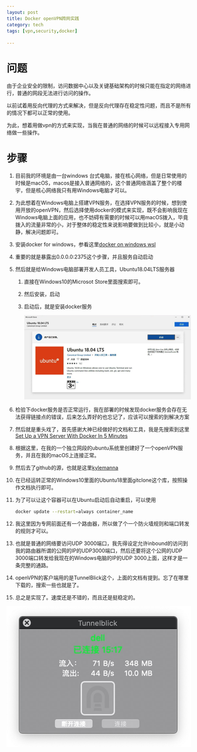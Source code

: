 ```yaml
---
layout: post
title: Docker openVPN跨网实践
category: tech
tags: [vpn,security,docker]

---
```


# 问题

由于企业安全的限制，访问数据中心以及关键基础架构的时候只能在指定的网络进行，普通的网段无法进行访问的操作。

以前试着用反向代理的方式来解决，但是反向代理存在稳定性问题，而且不是所有的情况下都可以正常的使用。

为此，想着用做vpn的方式来实现，当我在普通的网络的时候可以远程接入专用网络做一些操作。

# 步骤

1. 目前我的环境是由一台windows 台式电脑，接在核心网络，但是日常使用的时候是macOS，macos是接入普通网络的，这个普通网络涵盖了整个的楼宇，但是核心网络我只有用Windows电脑才可以。

2. 为此想着在Windows电脑上搭建VPN服务，在选择VPN服务的时候，想到使用开放的openVPN，然后选择使用docker的模式来实现，既不会影响我现在Windows电脑上面的应用，也不妨碍有需要的时候可以用macOS拨入，毕竟拨入的流量非常的小，对于整体的稳定性来说影响要做到比较小，就是小动静，解决问题即可。

3. 安装docker for windows，参看这里[docker on windows wsl](https://nickjanetakis.com/blog/setting-up-docker-for-windows-and-wsl-to-work-flawlessly)

4. 重要的就是暴露出0.0.0.0:2375这个步骤，并且服务自动启动

5. 然后就是给Windows电脑部署开发人员工具，Ubuntu18.04LTS服务器

   1. 直接在Windows10的Microsot Store里面搜索即可。

   2. 然后安装，启动

   3. 启动后，就是安装docker服务

      ![ubuntu18.04](/images/tupian/ubuntu_in_win.jpg)

6. 检验下docker服务是否正常运行，我在部署的时候发现docker服务会存在无法获得链接点的错误，后来怎么弄好的也忘记了，应该可以搜索的到解决方案

7. 然后就是重头戏了，首先感谢大神已经做好的文档和工具，我是先搜索到这里[Set Up a VPN Server With Docker In 5 Minutes](https://medium.com/@gurayy/set-up-a-vpn-server-with-docker-in-5-minutes-a66184882c45)

8. 根据这里，在我的一个独立网段的ubuntu系统里创建好了一个openVPN服务，并且在我的macOS上连接正常。

9. 然后去了github的源，也就是这里[kylemanna](https://github.com/kylemanna/docker-openvpn)

10. 在已经运转正常的Windows10里面的Ubuntu18里面gitclone这个库，按照操作文档执行即可。

11. 为了可以让这个容器可以在Ubuntu启动后自动重启，可以使用

    ```bash
    docker update --restart=always container_name
    ```

12. 我这里因为专网前面还有一个路由器，所以做了个一个防火墙规则和端口转发的规则才可以。

13. 也就是普通的网络要访问UDP 3000端口，我先得设定允许inbound的访问到我的路由器所谓的公网的IP的UDP3000端口，然后还要将这个公网的UDP 3000端口转发给我现在的Windows电脑的IP的UDP 3000上面，这样才是一条完整的通路。

14. openVPN的客户端用的是TunnelBlick这个，上面的文档有提到。忘了在哪里下载的，搜索一些也就是了。

15. 总之是实现了。速度还是不错的，而且还是挺稳定的。

![tunnelblick](/images/tupian/tunnelblick.jpg)